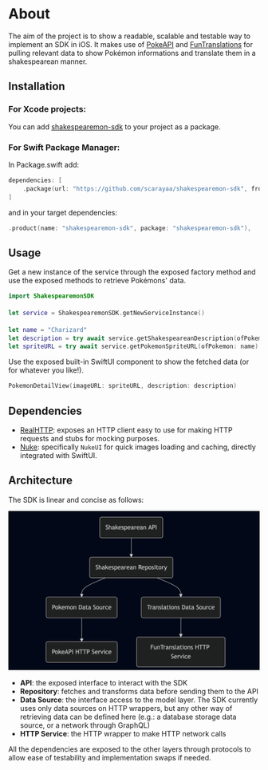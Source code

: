 # About
The aim of the project is to show a readable, scalable and testable way to implement an SDK in iOS. It makes use of [PokeAPI](https://pokeapi.co/docs/v2) and [FunTranslations](https://funtranslations.com/api/shakespeare) for pulling relevant data to show Pokémon informations and translate them in a shakespearean manner.

## Installation

### For Xcode projects:

You can add [shakespearemon-sdk](https://github.com/scarayaa/shakespearemon-sdk) to your project as a package.

### For Swift Package Manager:

In Package.swift add:

```swift
dependencies: [
    .package(url: "https://github.com/scarayaa/shakespearemon-sdk", from: "1.0.0"),
]
```
and in your target dependencies:
```swift
.product(name: "shakespearemon-sdk", package: "shakespearemon-sdk"),
```

## Usage

Get a new instance of the service through the exposed factory method and use the exposed methods to retrieve Pokémons' data.

```swift
import ShakespearemonSDK

let service = ShakespearemonSDK.getNewServiceInstance()

let name = "Charizard"
let description = try await service.getShakespeareanDescription(ofPokemon: name)
let spriteURL = try await service.getPokemonSpriteURL(ofPokemon: name)
```

Use the exposed built-in SwiftUI component to show the fetched data (or for whatever you like!).

```swift
PokemonDetailView(imageURL: spriteURL, description: description)
```

## Dependencies

- [RealHTTP](https://github.com/immobiliare/RealHTTP): exposes an HTTP client easy to use for making HTTP requests and stubs for mocking purposes.
- [Nuke](https://github.com/kean/Nuke): specifically `NukeUI` for quick images loading and caching, directly integrated with SwiftUI.

## Architecture

The SDK is linear and concise as follows:

![](shakespearemon-sdk-architecture.png)

- **API**: the exposed interface to interact with the SDK
- **Repository**: fetches and transforms data before sending them to the API
- **Data Source**: the interface access to the model layer. The SDK currently uses only data sources on HTTP wrappers, but any other way of retrieving data can be defined here (e.g.: a database storage data source, or a network through GraphQL)
- **HTTP Service**: the HTTP wrapper to make HTTP network calls

All the dependencies are exposed to the other layers through protocols to allow ease of testability and implementation swaps if needed.